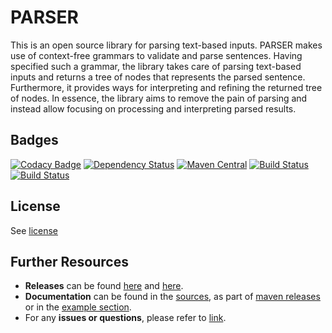 # PARSER
This is an open source library for parsing text-based inputs. PARSER makes use of context-free grammars to validate and parse sentences. Having specified such a grammar, the library takes care of parsing text-based inputs and returns a tree of nodes that represents the parsed sentence. Furthermore, it provides ways for interpreting and refining the returned tree of nodes. In essence, the library aims to remove the pain of parsing and instead allow focusing on processing and interpreting parsed results.


## Badges
[![Codacy Badge](https://api.codacy.com/project/badge/Grade/22eff15195f64ea2b3c9375f5dea82a0)](https://www.codacy.com/app/PARSER-Team/PARSER?utm_source=github.com&amp;utm_medium=referral&amp;utm_content=claasahl/PARSER&amp;utm_campaign=Badge_Grade)
[![Dependency Status](https://www.versioneye.com/user/projects/5870bd61405438003fcc8db2/badge.svg?style=flat-square)](https://www.versioneye.com/user/projects/5870bd61405438003fcc8db2)
[![Maven Central](https://maven-badges.herokuapp.com/maven-central/com.github.claasahl/parser/badge.svg)](https://maven-badges.herokuapp.com/maven-central/com.github.claasahl/parser)
[![Build Status](https://travis-ci.org/claasahl/PARSER.svg?branch=develop)](https://travis-ci.org/claasahl/PARSER)
[![Build Status](https://travis-ci.org/claasahl/PARSER.svg?branch=master)](https://travis-ci.org/claasahl/PARSER)

## License
See [license](https://github.com/claasahl/PARSER/blob/develop/LICENSE)

## Further Resources
* **Releases** can be found [here](https://github.com/claasahl/PARSER/blob/develop/CHANGES.md) and [here](https://github.com/claasahl/PARSER/releases).
* **Documentation** can be found in the [sources](https://github.com/claasahl/PARSER/tree/master/src), as part of [maven releases](https://maven-badges.herokuapp.com/maven-central/com.github.claasahl/parser) or in the [example section](https://github.com/claasahl/PARSER/tree/master/src/main/java/de/claas/parser/grammars).
* For any **issues or questions**, please refer to [link](https://github.com/claasahl/PARSER/issues).
